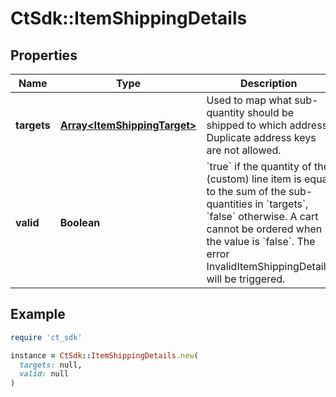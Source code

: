 # CtSdk::ItemShippingDetails

## Properties

| Name | Type | Description | Notes |
| ---- | ---- | ----------- | ----- |
| **targets** | [**Array&lt;ItemShippingTarget&gt;**](ItemShippingTarget.md) | Used to map what sub-quantity should be shipped to which address. Duplicate address keys are not allowed. |  |
| **valid** | **Boolean** | &#x60;true&#x60; if the quantity of the (custom) line item is equal to the sum of the sub-quantities in &#x60;targets&#x60;, &#x60;false&#x60; otherwise. A cart cannot be ordered when the value is &#x60;false&#x60;. The error InvalidItemShippingDetails will be triggered. |  |

## Example

```ruby
require 'ct_sdk'

instance = CtSdk::ItemShippingDetails.new(
  targets: null,
  valid: null
)
```

